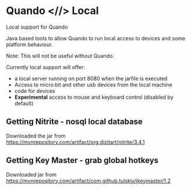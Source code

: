 # Quando <//> Local
Local support for Quando

Java based tools to allow Quando to run local access to devices and some platform behaviour.

Note: This will not be useful without Quando.

Currently local support will offer:
* a local server running on port 8080 when the jarfile is executed
* Access to micro:bit and other usb devices from the local machine
* code for devices
* **Experimental** access to mouse and keyboard control (disabled by default)

## Getting Nitrite - nosql local database

Downloaded the jar from https://mvnrepository.com/artifact/org.dizitart/nitrite/3.4.1

## Getting Key Master - grab global hotkeys

Downloaded jar from https://mvnrepository.com/artifact/com.github.tulskiy/jkeymaster/1.2
